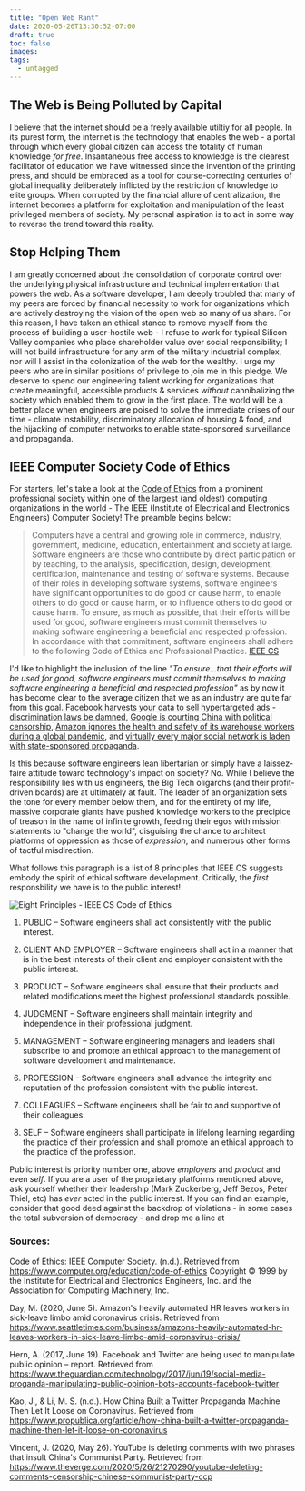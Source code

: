 ```yaml
---
title: "Open Web Rant"
date: 2020-05-26T13:30:52-07:00
draft: true
toc: false
images:
tags:
  - untagged
---
```

## The Web is Being Polluted by Capital
I believe that the internet should be a freely available utiltiy for all people. In its
purest form, the internet is the technology that enables the web - a portal through which
every global citizen can access the totality of human knowledge *for free*. Insantaneous
free access to knowledge is the clearest facilitator of education we have witnessed since
the invention of the printing press, and should be embraced as a tool for
course-correcting centuries of global inequality deliberately inflicted by the
restriction of knowledge to elite groups. When corrupted by the financial allure of
centralization, the internet becomes a platform for exploitation and manipulation of the
least privileged members of society. My personal aspiration is to act in some way to
reverse the trend toward this reality.

## Stop Helping Them
I am greatly concerned about the consolidation of corporate control over the underlying
physical infrastructure and technical implementation that powers the web. As a software
developer, I am deeply troubled that many of my peers are forced by financial necessity
to work for organizations which are actively destroying the vision of the open web so
many of us share. For this reason, I have taken an ethical stance to remove myself from
the process of building a user-hostile web - I refuse to work for typical Silicon Valley
companies who place shareholder value over social responsibility; I will not build
infrastructure for any arm of the military industrial complex, nor will I assist in the
colonization of the web for the wealthy. I urge my peers who are in similar positions of
privilege to join me in this pledge. We deserve to spend our engineering talent working
for organizations that create meaningful, accessible products & services  *without* cannibalizing the
society which enabled them to grow in the first place. The world will be a better place
when engineers are poised to solve the immediate crises of our time - climate
instability, discriminatory allocation of housing & food, and the hijacking of computer
networks to enable state-sponsored surveillance and propaganda.

## IEEE Computer Society Code of Ethics
For starters, let's take a look at the [Code of Ethics](https://www.computer.org/education/code-of-ethics) from a prominent professional society
within one of the largest (and oldest) computing
organizations in the world - The IEEE (Institute of Electrical and Electronics Engineers) Computer
Society! The preamble begins below:

> Computers have a central and growing role in commerce, industry, government, medicine, education, entertainment and society at large. Software engineers are those who contribute by direct participation or by teaching, to the analysis, specification, design, development, certification, maintenance and testing of software systems. Because of their roles in developing software systems, software engineers have significant opportunities to do good or cause harm, to enable others to do good or cause harm, or to influence others to do good or cause harm. To ensure, as much as possible, that their efforts will be used for good, software engineers must commit themselves to making software engineering a beneficial and respected profession. In accordance with that commitment, software engineers shall adhere to the following Code of Ethics and Professional Practice. [IEEE CS](https://www.computer.org/education/code-of-ethics)

I'd like to highlight the inclusion of the line *"To ensure...that their efforts will be
used for good, software engineers must commit themselves to making software engineering a
beneficial and respected profession"* as by now it has become clear to the average citizen that we
as an industry are quite far from this goal. [Facebook harvests your data to sell
hypertargeted ads - discrimination laws be damned](https://www.propublica.org/article/facebook-advertising-discrimination-housing-race-sex-national-origin), [Google is courting China with political censorship](https://www.theverge.com/2020/5/26/21270290/youtube-deleting-comments-censorship-chinese-communist-party-ccp), [Amazon ignores the health and safety of its warehouse workers during a global pandemic](https://www.seattletimes.com/business/amazons-heavily-automated-hr-leaves-workers-in-sick-leave-limbo-amid-coronavirus-crisis/), and [virtually every major social network is laden with state-sponsored propaganda](https://www.propublica.org/article/how-china-built-a-twitter-propaganda-machine-then-let-it-loose-on-coronavirus). 

Is this because software engineers lean libertarian or simply have a laissez-faire attitude
toward technology's impact on society? No. While I believe the responsibility lies with us
engineers, the Big Tech oligarchs (and their profit-driven boards) are at ultimately at
fault. The leader of an organization sets the tone for every member below them, and for
the entirety of my life, massive corporate giants have pushed knowledge workers to the
precipice of treason in the name of infinite growth, feeding their egos with mission
statements to "change the world", disguising the chance to architect platforms of oppression as those of *expression*, and numerous other forms of tactful misdirection.

What follows this paragraph is a list of 8 principles that IEEE CS suggests embody the spirit of ethical software development. Critically, the *first* responsbility we have is to the public interest!

![Eight Principles - IEEE CS Code of Ethics](/images/ethics-code-iee-cs.png)

1. PUBLIC – Software engineers shall act consistently with the public interest.

2. CLIENT AND EMPLOYER – Software engineers shall act in a manner that is in the best interests of their client and employer consistent with the public interest.

3. PRODUCT – Software engineers shall ensure that their products and related modifications meet the highest professional standards possible.

4. JUDGMENT – Software engineers shall maintain integrity and independence in their professional judgment.

5. MANAGEMENT – Software engineering managers and leaders shall subscribe to and promote an ethical approach to the management of software development and maintenance.

6. PROFESSION – Software engineers shall advance the integrity and reputation of the profession consistent with the public interest.

7. COLLEAGUES – Software engineers shall be fair to and supportive of their colleagues.

8. SELF – Software engineers shall participate in lifelong learning regarding the practice of their profession and shall promote an ethical approach to the practice of the profession.

Public interest is priority number one, above *employers* and *product* and even *self*.
If you are a user of the proprietary platforms mentioned above, ask yourself whether
their leadership (Mark Zuckerberg, Jeff Bezos, Peter Thiel, etc) has *ever* acted in the
public interest. If you can find an example, consider that good deed against the backdrop
of violations - in some cases the total subversion of democracy - and drop me a line at 

### Sources:

Code of Ethics: IEEE Computer Society. (n.d.). Retrieved from https://www.computer.org/education/code-of-ethics
Copyright © 1999 by the Institute for Electrical and Electronics Engineers, Inc. and the Association for Computing Machinery, Inc.

Day, M. (2020, June 5). Amazon's heavily automated HR leaves workers in sick-leave limbo amid coronavirus crisis. Retrieved from https://www.seattletimes.com/business/amazons-heavily-automated-hr-leaves-workers-in-sick-leave-limbo-amid-coronavirus-crisis/

Hern, A. (2017, June 19). Facebook and Twitter are being used to manipulate public opinion – report. Retrieved from https://www.theguardian.com/technology/2017/jun/19/social-media-proganda-manipulating-public-opinion-bots-accounts-facebook-twitter

Kao, J., & Li, M. S. (n.d.). How China Built a Twitter Propaganda Machine Then Let It Loose on Coronavirus. Retrieved from https://www.propublica.org/article/how-china-built-a-twitter-propaganda-machine-then-let-it-loose-on-coronavirus

Vincent, J. (2020, May 26). YouTube is deleting comments with two phrases that insult China's Communist Party. Retrieved from https://www.theverge.com/2020/5/26/21270290/youtube-deleting-comments-censorship-chinese-communist-party-ccp

